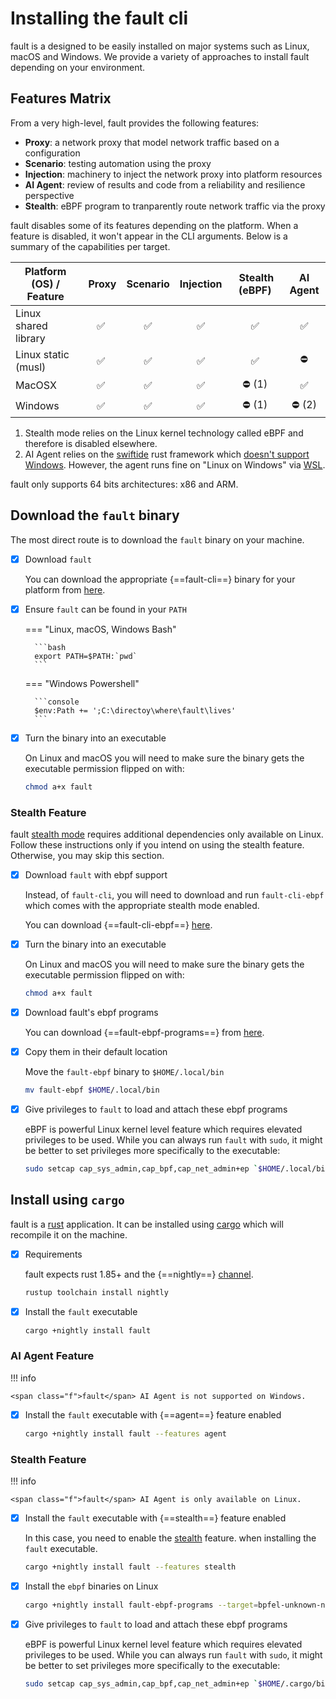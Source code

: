 # Installing the <span class="f">fault</span> cli

<span class="f">fault</span> is a designed to be easily installed on major systems such as Linux,
macOS and Windows. We provide a variety of approaches to install <span class="f">fault</span> depending
on your environment.

## Features Matrix

From a very high-level, <span class="f">fault</span> provides the following features:

* **Proxy**: a network proxy that model network traffic based on a configuration
* **Scenario**: testing automation using the proxy
* **Injection**: machinery to inject the network proxy into platform resources
* **AI Agent**: review of results and code from a reliability and resilience perspective
* **Stealth**: eBPF program to tranparently route network traffic via the proxy

<span class="f">fault</span> disables some of its features depending on the platform. When a feature is
disabled, it won't appear in the CLI arguments. Below is a summary of the
capabilities per target.

| Platform (OS) / Feature | Proxy | Scenario | Injection | Stealth (eBPF) | AI Agent |
|-------------------------|:-----:|:---------------:|:---------------:|:------------------:|:-------------:|
| Linux shared library    |  :white_check_mark:    | :white_check_mark:               | :white_check_mark: | :white_check_mark:             | :white_check_mark:        |
| Linux static (musl)    |  :white_check_mark:    | :white_check_mark:               | :white_check_mark: | :white_check_mark:             | :no_entry:       |
| MacOSX     |  :white_check_mark:    | :white_check_mark:              | :white_check_mark: | :no_entry: (1)            | :white_check_mark:        |
| Windows     |  :white_check_mark:    | :white_check_mark:               | :white_check_mark: | :no_entry: (1)           | :no_entry: (2)       |

1. Stealth mode relies on the Linux kernel technology called eBPF and therefore
   is disabled elsewhere.
2. AI Agent relies on the [swiftide](https://swiftide.rs/) rust framework which
   [doesn't support Windows](https://github.com/bosun-ai/swiftide/issues/299).
   However, the agent runs fine on "Linux on Windows" via
   [WSL](https://learn.microsoft.com/en-us/windows/wsl/install).

<span class="f">fault</span> only supports 64 bits architectures: x86 and ARM.



## Download the `fault` binary

The most direct route is to download the `fault` binary on your machine.

-   [X] Download `fault`

    You can download the appropriate {==fault-cli==} binary for your platform
    from [here](https://github.com/rebound-how/rebound/releases/latest).

-   [X] Ensure `fault` can be found in your `PATH`

    === "Linux, macOS, Windows Bash"

        ```bash
        export PATH=$PATH:`pwd`
        ```

    === "Windows Powershell"

        ```console
        $env:Path += ';C:\directoy\where\fault\lives' 
        ```


-   [X] Turn the binary into an executable

    On Linux and macOS you will need to make sure the binary gets the
    executable permission flipped on with:

    ```bash
    chmod a+x fault
    ```

### Stealth Feature

<span class="f">fault</span> [stealth mode](../how-to/proxy/stealth/configure-stealth-mode.md)
requires additional dependencies only available on Linux. Follow
these instructions only if you intend on using the stealth feature. Otherwise,
you may skip this section.

-   [X] Download `fault` with ebpf support

    Instead, of `fault-cli`, you will need to download and run `fault-cli-ebpf`
    which comes with the appropriate stealth mode enabled.

    You can download {==fault-cli-ebpf==}
    [here](https://github.com/faultdev/fault/releases/latest).

-   [X] Turn the binary into an executable

    On Linux and macOS you will need to make sure the binary gets the
    executable permission flipped on with:

    ```bash
    chmod a+x fault
    ```

-   [X] Download <span class="f">fault</span>'s ebpf programs

    You can download {==fault-ebpf-programs==} from
    [here](https://github.com/faultdev/fault/releases/latest).

-   [X] Copy them in their default location

    Move the `fault-ebpf` binary to `$HOME/.local/bin`

    ```bash
    mv fault-ebpf $HOME/.local/bin
    ```

-   [X] Give privileges to `fault` to load and attach these ebpf programs

    eBPF is powerful Linux kernel level feature which requires elevated
    privileges to be used. While you can always run `fault` with `sudo`, it
    might be better to set privileges more specifically to the executable:

    ```bash
    sudo setcap cap_sys_admin,cap_bpf,cap_net_admin+ep `$HOME/.local/bin/fault`
    ```

## Install using `cargo`

<span class="f">fault</span> is a [rust](https://www.rust-lang.org/) application. It can be installed
using [cargo](https://github.com/rust-lang/cargo) which will recompile it on the
machine.

-   [X] Requirements

    <span class="f">fault</span> expects rust 1.85+ and the {==nightly==}
    [channel](https://rust-lang.github.io/rustup/concepts/channels.html).

    ```bash
    rustup toolchain install nightly
    ```

-   [X] Install the `fault` executable

    ```bash
    cargo +nightly install fault
    ```

### AI Agent Feature

!!! info

    <span class="f">fault</span> AI Agent is not supported on Windows.

-   [X] Install the `fault` executable with {==agent==} feature enabled

    ```bash
    cargo +nightly install fault --features agent
    ```

### Stealth Feature

!!! info

    <span class="f">fault</span> AI Agent is only available on Linux.

-   [X] Install the `fault` executable with {==stealth==} feature enabled

    In this case, you need to enable the
    [stealth](./proxy/stealth/configure-stealth-mode.md) feature. when
    installing the `fault` executable.

    ```bash
    cargo +nightly install fault --features stealth
    ```

-   [X] Install the `ebpf` binaries on Linux

    ```bash
    cargo +nightly install fault-ebpf-programs --target=bpfel-unknown-none -Z build-std=core
    ```

-   [X] Give privileges to `fault` to load and attach these ebpf programs

    eBPF is powerful Linux kernel level feature which requires elevated
    privileges to be used. While you can always run `fault` with `sudo`, it
    might be better to set privileges more specifically to the executable:

    ```bash
    sudo setcap cap_sys_admin,cap_bpf,cap_net_admin+ep `$HOME/.cargo/bin/fault`
    ```
